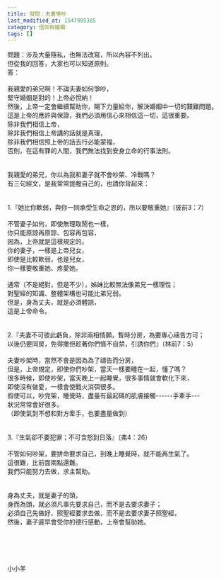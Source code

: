 ```yaml
---
title: 發問：夫妻爭吵
last_modified_at: 1547985385
category: 信仰與婚姻
tags: []
---
```


<p>問題：涉及大量隱私，也無法改寫，所以內容不列出。<br/>但從我的回答，大家也可以知道原則。<br/><!--more-->答：<br/><br/>我親愛的弟兄啊！不論夫妻如何爭吵，<br/>堅守婚姻是對的！上帝必悅納！<br/>然後，上帝一定會繼續幫助你，賜下力量給你，解決婚姻中一切的艱難問題。<br/>這是上帝的應許與保證，我們必須用信心來相信這一切，這很重要。<br/>除非我們相信上帝，<br/>除非我們相信上帝講的話就是真理，<br/>除非我們相信照上帝的話去行必能蒙福，<br/>否則，在這有罪的人間，我們無法找到安身立命的行事法則。<br/> <br/><br/>我親愛的弟兄，你以為我和妻子就不會吵架、冷戰嗎？<br/>有三句經文，是我常常提醒自己的，也請你背起來：<br/> <br/> <br/>1.『她比你軟弱，與你一同承受生命之恩的，所以要敬重她』（彼前3：7）<br/><br/>不管妻子如何，即使無理取鬧也一樣，<br/>你只能原諒再原諒、包容再包容，<br/>因為，上帝就是這樣規定的。<br/>你的妻子，一樣是上帝兒女，<br/>即使是比較軟弱，也是兒女，<br/>你一樣要敬重她、疼愛她。<br/><br/>通常（不是絕對，但是不少），姊妹比較無法像弟兄一樣理性；<br/>對聖經的知識、整體架構也可能比弟兄弱。<br/>但是，身為丈夫，就是必須體諒，<br/>這是上帝命令。<br/> <br/> <br/>2.『夫妻不可彼此虧負，除非兩相情願，暫時分房，為要專心禱告方可；<br/>以後仍要同房，免得撒但趁著你們情不自禁，引誘你們』（林前7：5）<br/><br/>夫妻吵架時，當然不會是因為為了禱告而分房，<br/>但是，上帝規定，即使你們吵架，當天一樣要睡在一起，懂了嗎？<br/>很多時候，即使吵架，當天晚上一起睡覺，很多事情就會軟化下來，<br/>即使沒有做愛，一樣會使戰火消弭很多。<br/>假使可以，吵完架，睡覺時，盡量有最起碼的肌膚接觸------手牽手---<br/>狀況常常會好很多。<br/>（即使氣到不想和對方牽手，也要盡量做到）<br/> <br/> <br/>3.『生氣卻不要犯罪；不可含怒到日落』（弗4：26）<br/><br/>不管如何吵架，要拼命要求自己，到晚上睡覺時，就不能再生氣了。<br/>這很難，比前面兩點還難。<br/>我們只能努力去做，求主幫助。<br/> <br/> <br/>身為丈夫，就是妻子的頭，<br/>身而為頭，就必須凡事先要求自己，而不是去要求妻子；<br/>必須自己先做好、照聖經要求去做，而不是去要求妻子照聖經，<br/>然後，妻子遲早會受你的德行感動，上帝會幫助她。<br/> <br/><br/><br/><br/><br/>小小羊<br/><br/><br/><br/><br/></p>
